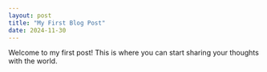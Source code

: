 ```yaml
---
layout: post
title: "My First Blog Post"
date: 2024-11-30
---
```


Welcome to my first post! This is where you can start sharing your thoughts with the world.
